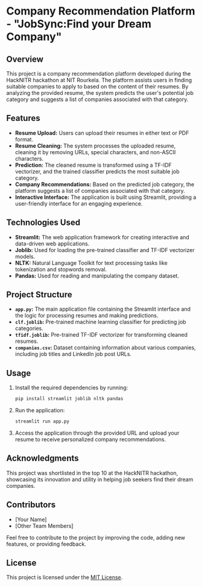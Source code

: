 # Company Recommendation Platform - "JobSync:Find your Dream Company"

## Overview

This project is a company recommendation platform developed during the HackNITR hackathon at NIT Rourkela. The platform assists users in finding suitable companies to apply to based on the content of their resumes. By analyzing the provided resume, the system predicts the user's potential job category and suggests a list of companies associated with that category.

## Features

- **Resume Upload:** Users can upload their resumes in either text or PDF format.
- **Resume Cleaning:** The system processes the uploaded resume, cleaning it by removing URLs, special characters, and non-ASCII characters.
- **Prediction:** The cleaned resume is transformed using a TF-IDF vectorizer, and the trained classifier predicts the most suitable job category.
- **Company Recommendations:** Based on the predicted job category, the platform suggests a list of companies associated with that category.
- **Interactive Interface:** The application is built using Streamlit, providing a user-friendly interface for an engaging experience.

## Technologies Used

- **Streamlit:** The web application framework for creating interactive and data-driven web applications.
- **Joblib:** Used for loading the pre-trained classifier and TF-IDF vectorizer models.
- **NLTK:** Natural Language Toolkit for text processing tasks like tokenization and stopwords removal.
- **Pandas:** Used for reading and manipulating the company dataset.

## Project Structure

- **`app.py`:** The main application file containing the Streamlit interface and the logic for processing resumes and making predictions.
- **`clf.joblib`:** Pre-trained machine learning classifier for predicting job categories.
- **`tfidf.joblib`:** Pre-trained TF-IDF vectorizer for transforming cleaned resumes.
- **`companies.csv`:** Dataset containing information about various companies, including job titles and LinkedIn job post URLs.

## Usage

1. Install the required dependencies by running:

    ```bash
    pip install streamlit joblib nltk pandas
    ```

2. Run the application:

    ```bash
    streamlit run app.py
    ```

3. Access the application through the provided URL and upload your resume to receive personalized company recommendations.

## Acknowledgments

This project was shortlisted in the top 10 at the HackNITR hackathon, showcasing its innovation and utility in helping job seekers find their dream companies.

## Contributors

- [Your Name]
- [Other Team Members]

Feel free to contribute to the project by improving the code, adding new features, or providing feedback.

## License

This project is licensed under the [MIT License](LICENSE.md).
